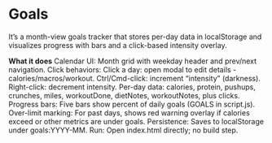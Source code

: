 # Goals

It’s a month-view goals tracker that stores per-day data in localStorage and visualizes progress with bars and a click-based intensity overlay.

**What it does**
Calendar UI: Month grid with weekday header and prev/next navigation.
Click behaviors:
Click a day: open modal to edit details - calories/macros/workout.
Ctrl/Cmd-click: increment “intensity” (darkness).
Right-click: decrement intensity.
Per-day data: calories, protein, pushups, crunches, miles, workoutDone, dietNotes, workoutNotes, plus clicks.
Progress bars: Five bars show percent of daily goals (GOALS in script.js).
Over-limit marking: For past days, shows red warning overlay if calories exceed or other metrics are under goals.
Persistence: Saves to localStorage under goals:YYYY-MM.
Run: Open index.html directly; no build step.

